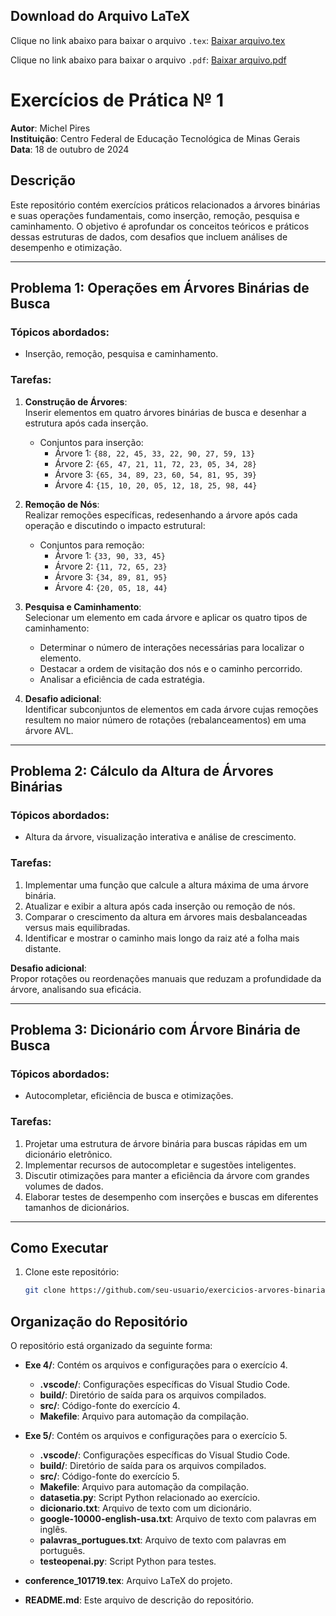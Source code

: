 ## Download do Arquivo LaTeX

Clique no link abaixo para baixar o arquivo `.tex`:
[Baixar arquivo.tex](https://raw.githubusercontent.com/Ak4ai/AEDS2_Atividades_Sobre_Arvores/refs/heads/main/conference_101719.tex?token=GHSAT0AAAAAACY2C3BJ34LUYHHUPL63K75CZZZI4DA)


Clique no link abaixo para baixar o arquivo `.pdf`:
[Baixar arquivo.pdf](https://github.com/Ak4ai/AEDS2_Atividades_Sobre_Arvores/blob/main/Pratica_03_AEDS_2.pdf)

# Exercícios de Prática № 1

**Autor**: Michel Pires  
**Instituição**: Centro Federal de Educação Tecnológica de Minas Gerais  
**Data**: 18 de outubro de 2024  

## Descrição

Este repositório contém exercícios práticos relacionados a árvores binárias e suas operações fundamentais, como inserção, remoção, pesquisa e caminhamento. O objetivo é aprofundar os conceitos teóricos e práticos dessas estruturas de dados, com desafios que incluem análises de desempenho e otimização.

---

## Problema 1: Operações em Árvores Binárias de Busca

### Tópicos abordados:
- Inserção, remoção, pesquisa e caminhamento.

### Tarefas:
1. **Construção de Árvores**:  
   Inserir elementos em quatro árvores binárias de busca e desenhar a estrutura após cada inserção.  
   - Conjuntos para inserção:  
     - Árvore 1: `{88, 22, 45, 33, 22, 90, 27, 59, 13}`  
     - Árvore 2: `{65, 47, 21, 11, 72, 23, 05, 34, 28}`  
     - Árvore 3: `{65, 34, 89, 23, 60, 54, 81, 95, 39}`  
     - Árvore 4: `{15, 10, 20, 05, 12, 18, 25, 98, 44}`  

2. **Remoção de Nós**:  
   Realizar remoções específicas, redesenhando a árvore após cada operação e discutindo o impacto estrutural:  
   - Conjuntos para remoção:  
     - Árvore 1: `{33, 90, 33, 45}`  
     - Árvore 2: `{11, 72, 65, 23}`  
     - Árvore 3: `{34, 89, 81, 95}`  
     - Árvore 4: `{20, 05, 18, 44}`  

3. **Pesquisa e Caminhamento**:  
   Selecionar um elemento em cada árvore e aplicar os quatro tipos de caminhamento:  
   - Determinar o número de interações necessárias para localizar o elemento.  
   - Destacar a ordem de visitação dos nós e o caminho percorrido.  
   - Analisar a eficiência de cada estratégia.  

4. **Desafio adicional**:  
   Identificar subconjuntos de elementos em cada árvore cujas remoções resultem no maior número de rotações (rebalanceamentos) em uma árvore AVL.

---

## Problema 2: Cálculo da Altura de Árvores Binárias

### Tópicos abordados:
- Altura da árvore, visualização interativa e análise de crescimento.

### Tarefas:
1. Implementar uma função que calcule a altura máxima de uma árvore binária.  
2. Atualizar e exibir a altura após cada inserção ou remoção de nós.  
3. Comparar o crescimento da altura em árvores mais desbalanceadas versus mais equilibradas.  
4. Identificar e mostrar o caminho mais longo da raiz até a folha mais distante.  

**Desafio adicional**:  
Propor rotações ou reordenações manuais que reduzam a profundidade da árvore, analisando sua eficácia.

---

## Problema 3: Dicionário com Árvore Binária de Busca

### Tópicos abordados:
- Autocompletar, eficiência de busca e otimizações.

### Tarefas:
1. Projetar uma estrutura de árvore binária para buscas rápidas em um dicionário eletrônico.  
2. Implementar recursos de autocompletar e sugestões inteligentes.  
3. Discutir otimizações para manter a eficiência da árvore com grandes volumes de dados.  
4. Elaborar testes de desempenho com inserções e buscas em diferentes tamanhos de dicionários.

---

## Como Executar

1. Clone este repositório:
   ```bash
   git clone https://github.com/seu-usuario/exercicios-arvores-binarias.git

## Organização do Repositório

O repositório está organizado da seguinte forma:

- **Exe 4/**: Contém os arquivos e configurações para o exercício 4.
  - **.vscode/**: Configurações específicas do Visual Studio Code.
  - **build/**: Diretório de saída para os arquivos compilados.
  - **src/**: Código-fonte do exercício 4.
  - **Makefile**: Arquivo para automação da compilação.

- **Exe 5/**: Contém os arquivos e configurações para o exercício 5.
  - **.vscode/**: Configurações específicas do Visual Studio Code.
  - **build/**: Diretório de saída para os arquivos compilados.
  - **src/**: Código-fonte do exercício 5.
  - **Makefile**: Arquivo para automação da compilação.
  - **datasetia.py**: Script Python relacionado ao exercício.
  - **dicionario.txt**: Arquivo de texto com um dicionário.
  - **google-10000-english-usa.txt**: Arquivo de texto com palavras em inglês.
  - **palavras_portugues.txt**: Arquivo de texto com palavras em português.
  - **testeopenai.py**: Script Python para testes.

- **conference_101719.tex**: Arquivo LaTeX do projeto.
- **README.md**: Este arquivo de descrição do repositório.
